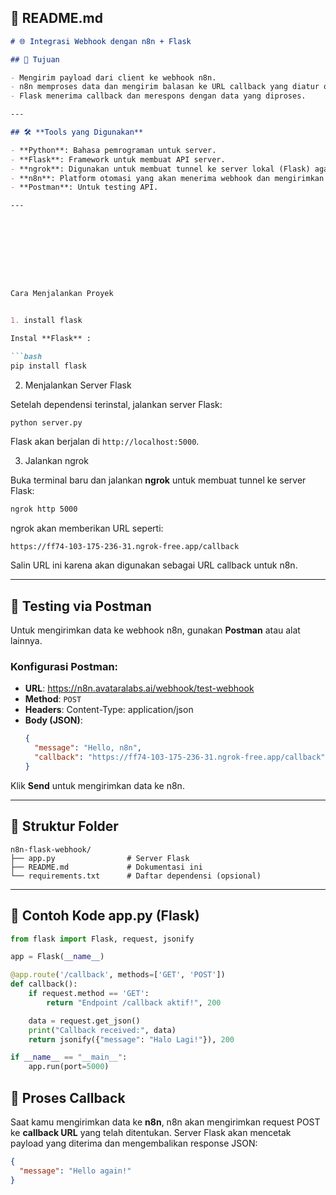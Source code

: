 

## 📄 **README.md**

```markdown
# 🌐 Integrasi Webhook dengan n8n + Flask

## 🎯 Tujuan

- Mengirim payload dari client ke webhook n8n.
- n8n memproses data dan mengirim balasan ke URL callback yang diatur oleh Flask.
- Flask menerima callback dan merespons dengan data yang diproses.

---

## 🛠️ **Tools yang Digunakan**

- **Python**: Bahasa pemrograman untuk server.
- **Flask**: Framework untuk membuat API server.
- **ngrok**: Digunakan untuk membuat tunnel ke server lokal (Flask) agar dapat diakses dari luar jaringan.
- **n8n**: Platform otomasi yang akan menerima webhook dan mengirimkan callback.
- **Postman**: Untuk testing API.

---









Cara Menjalankan Proyek


1. install flask

Instal **Flask** :

```bash
pip install flask
```

2. Menjalankan Server Flask

Setelah dependensi terinstal, jalankan server Flask:

```bash
python server.py
```

Flask akan berjalan di `http://localhost:5000`.

3. Jalankan ngrok

Buka terminal baru dan jalankan **ngrok** untuk membuat tunnel ke server Flask:

```bash
ngrok http 5000
```

ngrok akan memberikan URL seperti:
```
https://ff74-103-175-236-31.ngrok-free.app/callback
```
Salin URL ini karena akan digunakan sebagai URL callback untuk n8n.

---

## 🧪 **Testing via Postman**

Untuk mengirimkan data ke webhook n8n, gunakan **Postman** atau alat lainnya.

### Konfigurasi Postman:

- **URL**: https://n8n.avataralabs.ai/webhook/test-webhook
- **Method**: `POST`
- **Headers**: Content-Type: application/json
- **Body (JSON)**:
  ```json
  {
    "message": "Hello, n8n",
    "callback": "https://ff74-103-175-236-31.ngrok-free.app/callback"
  }
  ```

Klik **Send** untuk mengirimkan data ke n8n.

---

## 📂 **Struktur Folder**

```
n8n-flask-webhook/
├── app.py                # Server Flask
├── README.md             # Dokumentasi ini
└── requirements.txt      # Daftar dependensi (opsional)
```

---

## 🧰 **Contoh Kode app.py (Flask)**

```python
from flask import Flask, request, jsonify

app = Flask(__name__)

@app.route('/callback', methods=['GET', 'POST'])
def callback():
    if request.method == 'GET':
        return "Endpoint /callback aktif!", 200

    data = request.get_json()
    print("Callback received:", data)
    return jsonify({"message": "Halo Lagi!"}), 200

if __name__ == "__main__":
    app.run(port=5000)
```


## 🔄 **Proses Callback**

Saat kamu mengirimkan data ke **n8n**, n8n akan mengirimkan request POST ke **callback URL** yang telah ditentukan. Server Flask akan mencetak payload yang diterima dan mengembalikan response JSON:

```json
{
  "message": "Hello again!"
}
```
